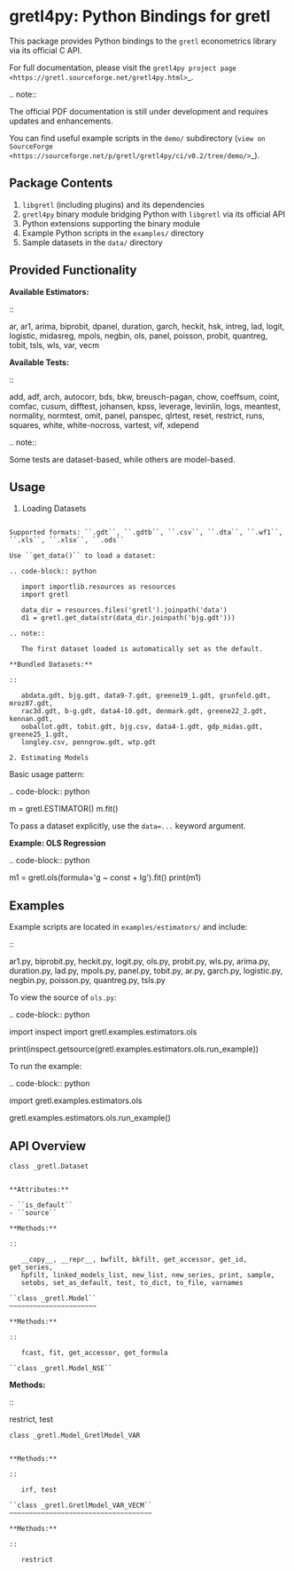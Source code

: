 gretl4py: Python Bindings for gretl
===================================

This package provides Python bindings to the ``gretl`` econometrics library via its official C API.

For full documentation, please visit the `gretl4py project page <https://gretl.sourceforge.net/gretl4py.html>`_.

.. note::

   The official PDF documentation is still under development and requires updates and enhancements.

   You can find useful example scripts in the ``demo/`` subdirectory (`view on SourceForge <https://sourceforge.net/p/gretl/gretl4py/ci/v0.2/tree/demo/>`_).

Package Contents
----------------

1. ``libgretl`` (including plugins) and its dependencies
2. ``gretl4py`` binary module bridging Python with ``libgretl`` via its official API
3. Python extensions supporting the binary module
4. Example Python scripts in the ``examples/`` directory
5. Sample datasets in the ``data/`` directory

Provided Functionality
----------------------

**Available Estimators:**

::

   ar, ar1, arima, biprobit, dpanel, duration, garch, heckit, hsk,
   intreg, lad, logit, logistic, midasreg, mpols, negbin, ols, panel,
   poisson, probit, quantreg, tobit, tsls, wls, var, vecm

**Available Tests:**

::

   add, adf, arch, autocorr, bds, bkw, breusch-pagan, chow, coeffsum, coint, comfac,
   cusum, difftest, johansen, kpss, leverage, levinlin, logs, meantest, normality,
   normtest, omit, panel, panspec, qlrtest, reset, restrict, runs, squares,
   white, white-nocross, vartest, vif, xdepend

.. note::

   Some tests are dataset-based, while others are model-based.

Usage
-----

1. Loading Datasets
~~~~~~~~~~~~~~~~~~~

Supported formats: ``.gdt``, ``.gdtb``, ``.csv``, ``.dta``, ``.wf1``, ``.xls``, ``.xlsx``, ``.ods``

Use ``get_data()`` to load a dataset:

.. code-block:: python

   import importlib.resources as resources
   import gretl

   data_dir = resources.files('gretl').joinpath('data')
   d1 = gretl.get_data(str(data_dir.joinpath('bjg.gdt')))

.. note::

   The first dataset loaded is automatically set as the default.

**Bundled Datasets:**

::

   abdata.gdt, bjg.gdt, data9-7.gdt, greene19_1.gdt, grunfeld.gdt, mroz87.gdt,
   rac3d.gdt, b-g.gdt, data4-10.gdt, denmark.gdt, greene22_2.gdt, kennan.gdt,
   ooballot.gdt, tobit.gdt, bjg.csv, data4-1.gdt, gdp_midas.gdt, greene25_1.gdt,
   longley.csv, penngrow.gdt, wtp.gdt

2. Estimating Models
~~~~~~~~~~~~~~~~~~~~

Basic usage pattern:

.. code-block:: python

   m = gretl.ESTIMATOR()
   m.fit()

To pass a dataset explicitly, use the ``data=...`` keyword argument.

**Example: OLS Regression**

.. code-block:: python

   m1 = gretl.ols(formula='g ~ const + lg').fit()
   print(m1)

Examples
--------

Example scripts are located in ``examples/estimators/`` and include:

::

   ar1.py, biprobit.py, heckit.py, logit.py, ols.py, probit.py, wls.py,
   arima.py, duration.py, lad.py, mpols.py, panel.py, tobit.py, ar.py,
   garch.py, logistic.py, negbin.py, poisson.py, quantreg.py, tsls.py

To view the source of ``ols.py``:

.. code-block:: python

   import inspect
   import gretl.examples.estimators.ols

   print(inspect.getsource(gretl.examples.estimators.ols.run_example))

To run the example:

.. code-block:: python

   import gretl.examples.estimators.ols

   gretl.examples.estimators.ols.run_example()

API Overview
------------

``class _gretl.Dataset``
~~~~~~~~~~~~~~~~~~~~~~~~

**Attributes:**

- ``is_default``
- ``source``

**Methods:**

::

   __copy__, __repr__, bwfilt, bkfilt, get_accessor, get_id, get_series,
   hpfilt, linked_models_list, new_list, new_series, print, sample,
   setobs, set_as_default, test, to_dict, to_file, varnames

``class _gretl.Model``
~~~~~~~~~~~~~~~~~~~~~~

**Methods:**

::

   fcast, fit, get_accessor, get_formula

``class _gretl.Model_NSE``
~~~~~~~~~~~~~~~~~~~~~~~~~~

**Methods:**

::

   restrict, test

``class _gretl.Model_GretlModel_VAR``
~~~~~~~~~~~~~~~~~~~~~~~~~~~~~~~~~~~~~

**Methods:**

::

   irf, test

``class _gretl.GretlModel_VAR_VECM``
~~~~~~~~~~~~~~~~~~~~~~~~~~~~~~~~~~~~

**Methods:**

::

   restrict
